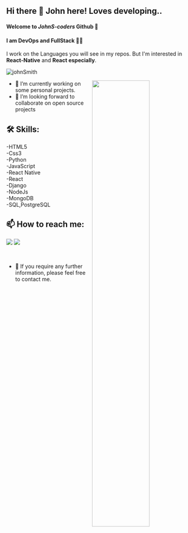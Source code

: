 ## Hi there 👋 John here! Loves developing..
#### Welcome to *JohnS-coders* Github 🔭
####
#### I am **DevOps** and **FullStack** :technologist:
I work on the Languages you will see in my repos.
But I'm interested in **React-Native** and **React especially**.
<!--
![coder-style](coder-style.png)  | ![DevOps](devops.png) |  ![FullStack](fullstack.jfif)
![React](react-mongoDb.jfif)
-->
<p align="left"> <img src="https://komarev.com/ghpvc/?username=johnSmith" alt="johnSmith" /> </p>

<img src="https://github-readme-stats.vercel.app/api?username=johnSmith&show_icons=true&theme=radical" align='right' width="55%">



- 🔭 I’m currently working on some personal projects.
- 👯 I’m looking forward to collaborate on open source projects


## 🛠 Skills:<br>

-HTML5<br>
-Css3<br>
-Python<br>
-JavaScript<br>
-React Native<br>
-React<br>
-Django<br>
-NodeJs<br>
-MongoDB<br>
-SQL,PostgreSQL

## 📫 How to reach me: <br>

[![](https://img.shields.io/badge/linkedin-%230077B5.svg?&style=for-the-badge&logo=linkedin&logoColor=white)](https://www.linkedin.com/in/john-smith-3908a71a6/)
[![](https://img.shields.io/badge/medium-%2312100E.svg?&style=for-the-badge&logo=medium&logoColor=white)](https://john-smith-coder.medium.com/)

<br>

- 💬 If you require any further information, please feel free to contact me.

<!--
**JohnS-coder/JohnS-coder** is a ✨ _special_ ✨ repository because its `README.md` (this file) appears on your GitHub profile.

Here are some ideas to get you started:

- 🔭 I’m currently working on ...
- 🌱 I’m currently learning ...
- 👯 I’m looking to collaborate on ...
- 🤔 I’m looking for help with ...
- 💬 Ask me about ...
- 📫 How to reach me: ...
- 😄 Pronouns: ...
- ⚡ Fun fact: ...
-->

